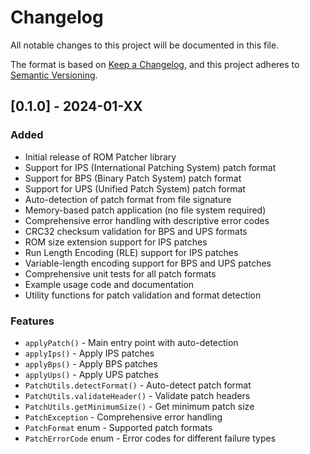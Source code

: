 # Changelog

All notable changes to this project will be documented in this file.

The format is based on [Keep a Changelog](https://keepachangelog.com/en/1.0.0/),
and this project adheres to [Semantic Versioning](https://semver.org/spec/v2.0.0.html).

## [0.1.0] - 2024-01-XX

### Added

- Initial release of ROM Patcher library
- Support for IPS (International Patching System) patch format
- Support for BPS (Binary Patch System) patch format  
- Support for UPS (Unified Patch System) patch format
- Auto-detection of patch format from file signature
- Memory-based patch application (no file system required)
- Comprehensive error handling with descriptive error codes
- CRC32 checksum validation for BPS and UPS formats
- ROM size extension support for IPS patches
- Run Length Encoding (RLE) support for IPS patches
- Variable-length encoding support for BPS and UPS patches
- Comprehensive unit tests for all patch formats
- Example usage code and documentation
- Utility functions for patch validation and format detection

### Features

- `applyPatch()` - Main entry point with auto-detection
- `applyIps()` - Apply IPS patches
- `applyBps()` - Apply BPS patches  
- `applyUps()` - Apply UPS patches
- `PatchUtils.detectFormat()` - Auto-detect patch format
- `PatchUtils.validateHeader()` - Validate patch headers
- `PatchUtils.getMinimumSize()` - Get minimum patch size
- `PatchException` - Comprehensive error handling
- `PatchFormat` enum - Supported patch formats
- `PatchErrorCode` enum - Error codes for different failure types